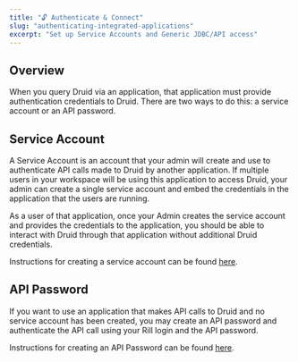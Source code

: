 ```yaml
---
title: "🔓 Authenticate & Connect"
slug: "authenticating-integrated-applications"
excerpt: "Set up Service Accounts and Generic JDBC/API access"
---
```

## Overview
When you query Druid via an application, that application must provide authentication credentials to Druid. There are two ways to do this: a service account or an API password.

## Service Account
A Service Account is an account that your admin will create and use to authenticate API calls made to Druid by another application. If multiple users in your workspace will be using this application to access Druid, your admin can create a single service account and embed the credentials in the application that the users are running. 

As a user of that application, once your Admin creates the service account and provides the credentials to the application, you should be able to interact with Druid through that application without additional Druid credentials.

Instructions for creating a service account can be found [here](/service-accounts).

## API Password
If you want to use an application that makes API calls to Druid and no service account has been created, you may create an API password and authenticate the API call using your Rill login and the API password.

Instructions for creating an API Password can be found [here](/api-password).